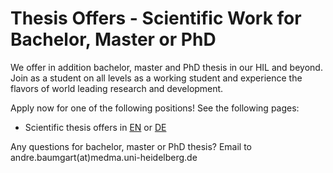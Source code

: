 # Thesis Offers - Scientific Work for Bachelor, Master or PhD

We offer in addition bachelor, master and PhD thesis in our HIL and beyond. Join as a student on all levels as a working student and experience the flavors of world leading research and development.

Apply now for one of the following positions! See the following pages:
- Scientific thesis offers in [EN](hil-thesis-offers-en.md) or [DE](hil-thesis-offers-de.md)

Any questions for bachelor, master or PhD thesis? 
Email to andre.baumgart(at)medma.uni-heidelberg.de
